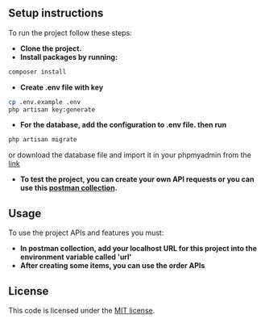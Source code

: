 ## Setup instructions

To run the project follow these steps:

- **Clone the project.**
- **Install packages by running:**
```bash
composer install
```
- **Create .env file with key**
```bash
cp .env.example .env
php artisan key:generate
```

- **For the database, add the configuration to .env file. then run**
```bash
php artisan migrate
```

or download the database file and import it in your phpmyadmin from the [link](https://drive.google.com/file/d/1bSglNxfpVFm5gS1NVHcwgq05RNXV-Tq5/view?usp=sharing)

- **To test the project, you can create your own API requests or you can use this [postman collection](https://www.postman.com/solar-crater-156104/astudio-orders-approval/overview).**


## Usage
To use the project APIs and features you must:

- **In postman collection, add your localhost URL for this project into the environment variable called 'url'**
- **After creating some items, you can use the order APIs**


## License

This code is licensed under the [MIT license](https://opensource.org/licenses/MIT).
